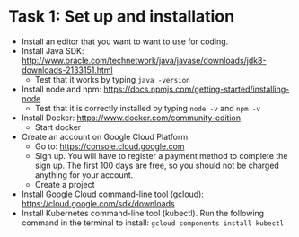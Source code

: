 # Task 1: Set up and installation

- Install an editor that you want to want to use for coding. 
- Install Java SDK: http://www.oracle.com/technetwork/java/javase/downloads/jdk8-downloads-2133151.html
  - Test that it works by typing `java -version`
- Install node and npm: https://docs.npmjs.com/getting-started/installing-node
  - Test that it is correctly installed by typing `node -v` and `npm -v` 
- Install Docker: https://www.docker.com/community-edition
  - Start docker
- Create an account on Google Cloud Platform. 
  - Go to: https://console.cloud.google.com 
  - Sign up. You will have to register a payment method to complete the sign up. The first 100 days are free, so you should not be charged anything for your account.
  - Create a project
- Install Google Cloud command-line tool (gcloud): https://cloud.google.com/sdk/downloads
- Install Kubernetes command-line tool (kubectl). Run the following command in the terminal to install: `gcloud components install kubectl`
